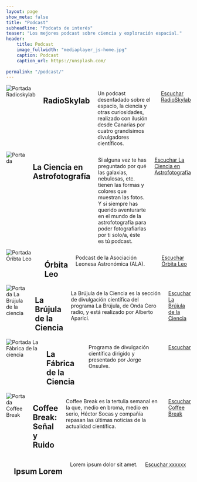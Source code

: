 ```yaml
---
layout: page
show_meta: false
title: "Podcast"
subheadline: "Podcats de interés"
teaser: "Los mejores podcast sobre ciencia y exploración espacial."
header:
    title: Podcast
    image_fullwidth: "mediaplayer_js-home.jpg"
    caption: Podcast
    caption_url: https://unsplash.com/
   
permalink: "/podcast/"
---
```



<!--more-->

<div class="row t60">
    <div class="medium-6 columns b30">
        <img src="{{ site.urlimg }}rskylab.jpg" alt="Portada Radioskylab">
        <h2>RadioSkylab</h2>
        <p>Un podcast desenfadado sobre el espacio, la ciencia y otras curiosidades, realizado con ilusión desde Canarias por cuatro grandísimos divulgadores científicos.</p>
        <p><a href="http://radioskylab.es" target="blank" alt="Escuchar RadioSkylab">Escuchar RadioSkylab</a></p>
    </div>
    <div class="medium-6 columns b30">
        <img src="{{ site.urlimg }}ciencia_astrofoto.jpg" alt=Portada La Ciencia en Astrofotografía">
        <h2>La Ciencia en Astrofotografía</h2>
        <p>Si alguna vez te has preguntado por qué las galaxias, nebulosas, etc. tienen las formas y colores que muestran las fotos. Y si siempre has querido aventurarte en el mundo de la astrofotografía para poder fotografiarlas por ti solo/a, éste es tú podcast.</p>
        <p><a href="https://podcasts.fotografonocturno.com/la-ciencia-en-la-astrofotografia/" target="blank" alt="Escuchar La Ciencia en Astrofotografía">Escuchar La Ciencia en Astrofotografía</a></p>
    </div>  
</div><!-- /.row -->


<div class="row t30">
    <div class="medium-4 columns">
        <img src="{{ site.urlimg }}orbitaleo.jpg" alt="Portada Óribta Leo">
        <h2>Órbita Leo</h2>
        <p>Podcast de la Asociación Leonesa Astronómica (ALA).</p>
        <p><a href="http://www.astroleon.org/orbita-leo" target="blank" alt="Escuchar Órbita Leo">Escuchar Órbita Leo</a></p>
    </div>
     <div class="medium-4 columns">
        <img src="{{ site.urlimg }}brujula.jpg" alt="Portada La Brújula de la ciencia">
        <h2>La Brújula de la Ciencia</h2>
        <p>La Brújula de la Ciencia es la sección de divulgación científica del programa La Brújula, de Onda Cero radio, y está realizado por Alberto Aparici.</p>
        <p><a href="https://www.ivoox.com/podcast-brujula-ciencia_sq_f1171949_1.html" target="blank" alt="Escuchar La brújula dela ciencia">Escuchar La Brújula de la Ciencia</a></p>
    </div>
     <div class="medium-4 columns">
        <img src="{{ site.urlimg }}fabrica_podcast.jpg" alt="Portada La Fábrica de la ciencia">
        <h2>La Fábrica de la Ciencia</h2>
        <p>Programa de divulgación científica dirigido y presentado por Jorge Onsulve.</p>
        <p><a href="https://www.ivoox.com/podcast-fabrica-ciencia-lfdlc_sq_f1100722_1.html" target="blank" alt="Escuchar La Fábrica de la ciencia">Escuchar </a></p>
    </div>
</div>

<div class="row t60">
    <div class="medium-6 columns b30">
        <img src="{{ site.urlimg }}coffe_break.jpg" alt="Portada Coffee Break">
        <h2>Coffee Break: Señal y Ruido</h2>
        <p>Coffee Break es la tertulia semanal en la que, medio en broma, medio en serio, Héctor Socas y compañía repasan las últimas noticias de la actualidad científica.</p>
        <p><a href="http://vivaldi.ll.iac.es/proyecto/coffeebreak/" target="blank" alt="Escuchar Coffee Break">Escuchar Coffee Break</a></p>
    </div>
    <div class="medium-6 columns b30">
        <img src="{{ site.urlimg }}default_img.jpg" alt="">
        <h2>Ipsum Lorem</h2>
        <p>Lorem ipsum dolor sit amet.</p>
        <p><a href="" target="blank" alt="">Escuchar xxxxxx</a></p>
    </div>  
</div><!-- /.row -->
